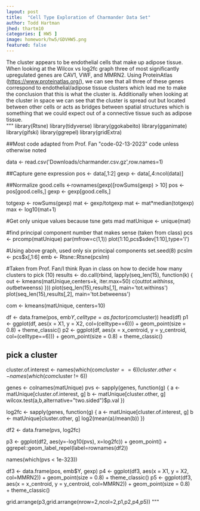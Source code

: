 ```yaml
---
layout: post
title:  "Cell Type Exploration of Charmander Data Set"
author: Todd Hartman
jhed: thartm10
categories: [ HW5 ]
image: homework/hw5/GDVHW5.png
featured: false
---
```

The cluster appears to be endothelial cells that make up adipose tissue. When looking at the Wilcox vs log2fc graph three of most significantly upregulated genes are CAV1, VWF, and MMRN2. Using ProteinAtlas (https://www.proteinatlas.org/), we can see that all three of these genes correspond to endothelial/adipose tissue clusters which lead me to make the conclusion that this is what the cluster is. Additionally when looking at the cluster in space we can see that the cluster is spread out but located between other cells or acts as bridges between spatial structures which is something that we could expect out of a connective tissue such as adipose tissue.  
"""
library(Rtsne)
library(tidyverse)
library(ggokabeito)
library(gganimate)
library(gifski)
library(ggrepel) 
library(gridExtra)

##Most code adapted from Prof. Fan "code-02-13-2023" code unless otherwise noted 

data <- read.csv('Downloads/charmander.csv.gz',row.names=1)

##Capture gene expression 
pos <- data[,1:2]
gexp <- data[,4:ncol(data)]

##Normalize
good.cells <-rownames(gexp)[rowSums(gexp) > 10]
pos <- pos[good.cells,]
gexp <- gexp[good.cells,]

totgexp <- rowSums(gexp)
mat <- gexp/totgexp
mat <- mat*median(totgexp)
max <- log10(mat+1)

#Get only unique values because tsne gets mad
matUnique <- unique(mat)

#find principal component number that makes sense (taken from class)
pcs <- prcomp(matUnique)
par(mfrow=c(1,1))
plot(1:10,pcs$sdev[1:10],type='l')

#Using above graph, used only six principal components 
set.seed(8)
pcsIm <- pcs$x[,1:6]
emb <- Rtsne::Rtsne(pcsIm)

#Taken from Prof. Fan/I think Ryan in class on how to decide how many clusters to pick (10)
results <- do.call(rbind, lapply(seq_len(15), function(k) {
  out <- kmeans(matUnique,centers=k, iter.max=50)
  c(out$tot.withinss,out$betweenss)
}))
plot(seq_len(15),results[,1], main='tot.withinss')
plot(seq_len(15),results[,2], main='tot.betweenss')

com <- kmeans(matUnique, centers=10) 

df <- data.frame(pos, emb$Y, celltype=as.factor(com$cluster))
head(df)
p1 <- ggplot(df, aes(x = X1, y = X2, col=(celltype==6))) + geom_point(size = 0.8) +
  theme_classic()
p2 <- ggplot(df, aes(x = x_centroid, y = y_centroid, col=(celltype==6))) + 
  geom_point(size = 0.8) + theme_classic()

## pick a cluster
cluster.of.interest <- names(which(com$cluster == 6))
cluster.other <- names(which(com$cluster != 6))

genes <- colnames(matUnique)
pvs <- sapply(genes, function(g) {
  a <- matUnique[cluster.of.interest, g]
  b <- matUnique[cluster.other, g]
  wilcox.test(a,b,alternative="two.sided")$p.val
})

log2fc <- sapply(genes, function(g) {
  a <- matUnique[cluster.of.interest, g]
  b <- matUnique[cluster.other, g]
  log2(mean(a)/mean(b))
})

df2 <- data.frame(pvs, log2fc)

p3 <- ggplot(df2, aes(y=-log10(pvs), x=log2fc)) + geom_point() +
  ggrepel::geom_label_repel(label=rownames(df2))

names(which(pvs < 1e-323))

df3 <- data.frame(pos, emb$Y, gexp)
p4 <- ggplot(df3, aes(x = X1, y = X2, col=MMRN2)) + geom_point(size = 0.8) +
  theme_classic()
p5 <- ggplot(df3, aes(x = x_centroid, y = y_centroid, col=MMRN2)) + 
  geom_point(size = 0.8) + theme_classic()

grid.arrange(p3,grid.arrange(nrow=2,ncol=2,p1,p2,p4,p5))
"""
